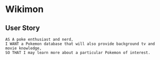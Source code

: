 # Wikimon

## User Story
````
AS A poke enthusiast and nerd,
I WANT a Pokemon database that will also provide background tv and movie knowledge,
SO THAT I may learn more about a particular Pokemon of interest.
````
